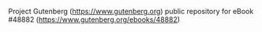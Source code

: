 Project Gutenberg (https://www.gutenberg.org) public repository for eBook #48882 (https://www.gutenberg.org/ebooks/48882)
